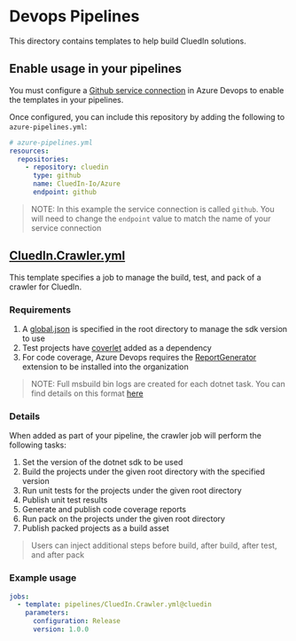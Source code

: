 # Devops Pipelines

This directory contains templates to help build CluedIn solutions.

## Enable usage in your pipelines
You must configure a [Github service connection](https://docs.microsoft.com/en-us/azure/devops/pipelines/library/service-endpoints?view=azure-devops&tabs=yaml#sep-github) in Azure Devops to enable the templates in your pipelines.

Once configured, you can include this repository by adding the following to `azure-pipelines.yml`:
```yaml
# azure-pipelines.yml
resources:
  repositories:
    - repository: cluedin
      type: github
      name: CluedIn-Io/Azure
      endpoint: github
```
> NOTE: In this example the service connection is called `github`. You will need to change the `endpoint` value to match the name of your service connection

## [CluedIn.Crawler.yml](CluedIn.Crawler.yml)

This template specifies a job to manage the build, test, and pack of a crawler for CluedIn.

### Requirements
1. A [global.json](https://docs.microsoft.com/en-us/dotnet/core/tools/global-json?tabs=netcore3x) is specified in the root directory to manage the sdk version to use
1. Test projects have [coverlet](https://github.com/coverlet-coverage/coverlet#installation) added as a dependency
1. For code coverage, Azure Devops requires the [ReportGenerator](https://marketplace.visualstudio.com/items?itemName=Palmmedia.reportgenerator) extension to be installed into the organization

> NOTE: Full msbuild bin logs are created for each dotnet task.  You can find details on this format [here](https://github.com/dotnet/msbuild/blob/master/documentation/wiki/Binary-Log.md)

### Details
When added as part of your pipeline, the crawler job will perform the following tasks:
1. Set the version of the dotnet sdk to be used
1. Build the projects under the given root directory with the specified version
1. Run unit tests for the projects under the given root directory
1. Publish unit test results
1. Generate and publish code coverage reports
1. Run pack on the projects under the given root directory
1. Publish packed projects as a build asset
> Users can inject additional steps before build, after build, after test, and after pack

### Example usage
```yaml
jobs:
  - template: pipelines/CluedIn.Crawler.yml@cluedin
    parameters:
      configuration: Release
      version: 1.0.0
```